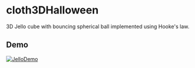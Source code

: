 # cloth3DHalloween

3D Jello cube with bouncing spherical ball implemented using Hooke's law. 

## Demo
[![JelloDemo](https://img.youtube.com/vi/a15epNXrGts/0.jpg)](https://www.youtube.com/watch?v=a15epNXrGts)

